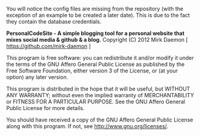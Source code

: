 
You will notice the config files are missing from the repository (with the exception of an example to be created a later date).
This is due to the fact they contain the database credentials.

**PersonalCodeSite - A simple blogging tool for a personal website that mixes social media & github & a blog.**
Copyright (C) 2012 Mirk Daemon [ https://github.com/mirk-daemon ]

This program is free software: you can redistribute it and/or modify
it under the terms of the GNU Affero General Public License as
published by the Free Software Foundation, either version 3 of the
License, or (at your option) any later version.

This program is distributed in the hope that it will be useful,
but WITHOUT ANY WARRANTY; without even the implied warranty of
MERCHANTABILITY or FITNESS FOR A PARTICULAR PURPOSE.  See the
GNU Affero General Public License for more details.

You should have received a copy of the GNU Affero General Public License
along with this program.  If not, see <http://www.gnu.org/licenses/>.
